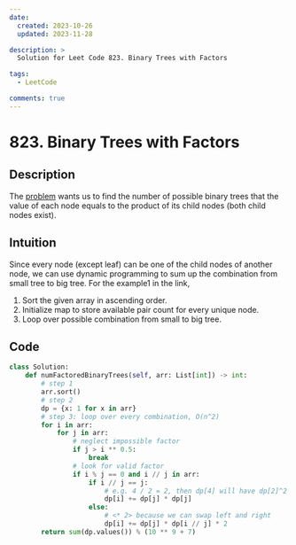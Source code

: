 ```yaml
---
date:
  created: 2023-10-26
  updated: 2023-11-28

description: >
  Solution for Leet Code 823. Binary Trees with Factors

tags:
  - LeetCode

comments: true
---
```

# 823. Binary Trees with Factors

## Description

The [problem](https://leetcode.com/problems/binary-trees-with-factors/description/?envType=daily-question&envId=2023-10-26]) wants us to find the number of possible binary trees that the value of each node equals to the product of its child nodes (both child nodes exist).

## Intuition

Since every node (except leaf) can be one of the child nodes of another node, we can use dynamic programming to sum up the combination from small tree to big tree. For the example1 in the link, 

1. Sort the given array in ascending order.
2. Initialize map to store available pair count for every unique node.
3. Loop over possible combination from small to big tree.

## Code

```python
class Solution:
    def numFactoredBinaryTrees(self, arr: List[int]) -> int:
        # step 1
        arr.sort()
        # step 2
        dp = {x: 1 for x in arr}
        # step 3: loop over every combination, O(n^2)
        for i in arr:
            for j in arr:
                # neglect impossible factor
                if j > i ** 0.5:
                    break
                # look for valid factor
                if i % j == 0 and i // j in arr:
                    if i // j == j:
                        # e.g. 4 / 2 = 2, then dp[4] will have dp[2]^2 more composition since the left and right child can be dp[2]
                        dp[i] += dp[j] * dp[j]
                    else:
                        # <* 2> because we can swap left and right
                        dp[i] += dp[j] * dp[i // j] * 2
        return sum(dp.values()) % (10 ** 9 + 7)

```